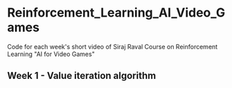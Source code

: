 # Reinforcement_Learning_AI_Video_Games
Code for each week's short video of Siraj Raval Course on Reinforcement Learning "AI for Video Games"

## Week 1 - Value iteration algorithm




